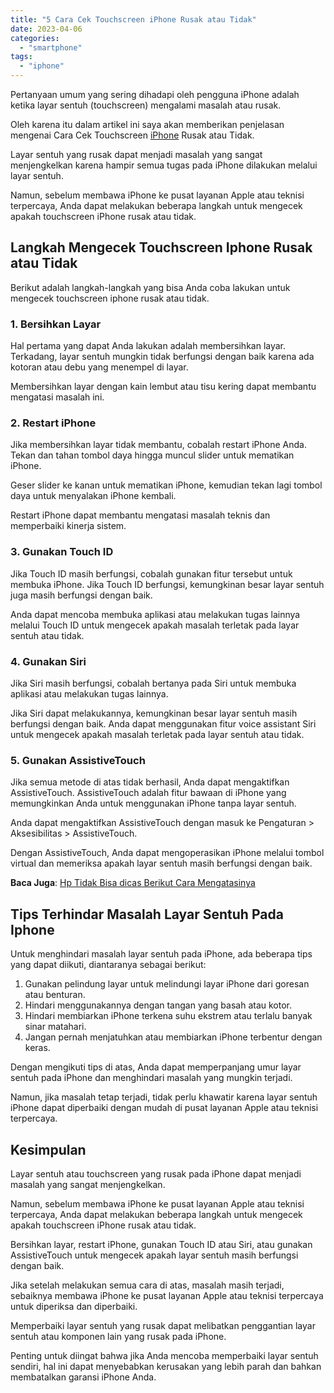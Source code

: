 ```yaml
---
title: "5 Cara Cek Touchscreen iPhone Rusak atau Tidak"
date: 2023-04-06
categories: 
  - "smartphone"
tags: 
  - "iphone"
---
```


Pertanyaan umum yang sering dihadapi oleh pengguna iPhone adalah ketika layar sentuh (touchscreen) mengalami masalah atau rusak.

Oleh karena itu dalam artikel ini saya akan memberikan penjelasan mengenai Cara Cek Touchscreen [iPhone](https://www.apple.com/id/iphone/) Rusak atau Tidak.

Layar sentuh yang rusak dapat menjadi masalah yang sangat menjengkelkan karena hampir semua tugas pada iPhone dilakukan melalui layar sentuh.

Namun, sebelum membawa iPhone ke pusat layanan Apple atau teknisi terpercaya, Anda dapat melakukan beberapa langkah untuk mengecek apakah touchscreen iPhone rusak atau tidak.

## Langkah Mengecek Touchscreen Iphone Rusak atau Tidak

Berikut adalah langkah-langkah yang bisa Anda coba lakukan untuk mengecek touchscreen iphone rusak atau tidak.

### 1\. Bersihkan Layar

Hal pertama yang dapat Anda lakukan adalah membersihkan layar. Terkadang, layar sentuh mungkin tidak berfungsi dengan baik karena ada kotoran atau debu yang menempel di layar.

Membersihkan layar dengan kain lembut atau tisu kering dapat membantu mengatasi masalah ini.

### 2\. Restart iPhone

Jika membersihkan layar tidak membantu, cobalah restart iPhone Anda. Tekan dan tahan tombol daya hingga muncul slider untuk mematikan iPhone.

Geser slider ke kanan untuk mematikan iPhone, kemudian tekan lagi tombol daya untuk menyalakan iPhone kembali.

Restart iPhone dapat membantu mengatasi masalah teknis dan memperbaiki kinerja sistem.

### 3\. Gunakan Touch ID

Jika Touch ID masih berfungsi, cobalah gunakan fitur tersebut untuk membuka iPhone. Jika Touch ID berfungsi, kemungkinan besar layar sentuh juga masih berfungsi dengan baik.

Anda dapat mencoba membuka aplikasi atau melakukan tugas lainnya melalui Touch ID untuk mengecek apakah masalah terletak pada layar sentuh atau tidak.

### 4\. Gunakan Siri

Jika Siri masih berfungsi, cobalah bertanya pada Siri untuk membuka aplikasi atau melakukan tugas lainnya.

Jika Siri dapat melakukannya, kemungkinan besar layar sentuh masih berfungsi dengan baik. Anda dapat menggunakan fitur voice assistant Siri untuk mengecek apakah masalah terletak pada layar sentuh atau tidak.

### 5\. Gunakan AssistiveTouch

Jika semua metode di atas tidak berhasil, Anda dapat mengaktifkan AssistiveTouch. AssistiveTouch adalah fitur bawaan di iPhone yang memungkinkan Anda untuk menggunakan iPhone tanpa layar sentuh.

Anda dapat mengaktifkan AssistiveTouch dengan masuk ke Pengaturan > Aksesibilitas > AssistiveTouch.

Dengan AssistiveTouch, Anda dapat mengoperasikan iPhone melalui tombol virtual dan memeriksa apakah layar sentuh masih berfungsi dengan baik.

**Baca Juga**: [Hp Tidak Bisa dicas Berikut Cara Mengatasinya](https://ajiekusumadhany.com/hp-tidak-bisa-dicas/)

## Tips Terhindar Masalah Layar Sentuh Pada Iphone

Untuk menghindari masalah layar sentuh pada iPhone, ada beberapa tips yang dapat diikuti, diantaranya sebagai berikut:

1. Gunakan pelindung layar untuk melindungi layar iPhone dari goresan atau benturan.
2. Hindari menggunakannya dengan tangan yang basah atau kotor.
3. Hindari membiarkan iPhone terkena suhu ekstrem atau terlalu banyak sinar matahari.
4. Jangan pernah menjatuhkan atau membiarkan iPhone terbentur dengan keras.

Dengan mengikuti tips di atas, Anda dapat memperpanjang umur layar sentuh pada iPhone dan menghindari masalah yang mungkin terjadi.

Namun, jika masalah tetap terjadi, tidak perlu khawatir karena layar sentuh iPhone dapat diperbaiki dengan mudah di pusat layanan Apple atau teknisi terpercaya.

## Kesimpulan

Layar sentuh atau touchscreen yang rusak pada iPhone dapat menjadi masalah yang sangat menjengkelkan.

Namun, sebelum membawa iPhone ke pusat layanan Apple atau teknisi terpercaya, Anda dapat melakukan beberapa langkah untuk mengecek apakah touchscreen iPhone rusak atau tidak.

Bersihkan layar, restart iPhone, gunakan Touch ID atau Siri, atau gunakan AssistiveTouch untuk mengecek apakah layar sentuh masih berfungsi dengan baik.

Jika setelah melakukan semua cara di atas, masalah masih terjadi, sebaiknya membawa iPhone ke pusat layanan Apple atau teknisi terpercaya untuk diperiksa dan diperbaiki.

Memperbaiki layar sentuh yang rusak dapat melibatkan penggantian layar sentuh atau komponen lain yang rusak pada iPhone.

Penting untuk diingat bahwa jika Anda mencoba memperbaiki layar sentuh sendiri, hal ini dapat menyebabkan kerusakan yang lebih parah dan bahkan membatalkan garansi iPhone Anda.

